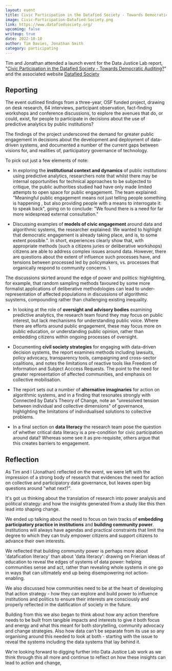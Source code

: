 ```yaml
---
layout: event
title: Civic Participation in the Datafied Society - Towards Democratic Auditing?
image: Civic-Participation-Datafied-Society.png
link: https://www.datafiedsociety.org/
upcoming: false
writeup: true
date: 2022-10-10
author: Tim Davies, Jonathan Smith
category: participating
---
```


Tim and Jonathan attended a launch event for the Data Justice Lab report, "[Civic Participation in the Datafied Society - Towards Democratic Auditing?](https://datajusticelab.org/wp-content/uploads/2022/08/CivicParticipation_DataJusticeLab_Report2022.pdf)" and the associated website [Datafied Society](https://www.datafiedsociety.org/)

<!--more-->

## Reporting 

The event outlined findings from a three-year, OSF funded project, drawing on desk research, 64 interviews, participant observation, fact-finding workshops and conference discussions, to explore the avenues that do, or could, exist, for people to participate in decisions about the use of predictive analytics by public institutions?

The findings of the project underscored the demand for greater public engagement in decisions about the development and deployment of data-driven systems, and documented a number of the current gaps between visions for, and realities of, participatory governance of technology. 

To pick out just a few elements of note:

* In exploring the **institutional context and dynamics** of public institutions using predictive analytics, researchers note that whilst there may be internal opportunities for technical approaches to be subjected to critique, the public authorities studied had have only made limited attempts to open space for public engagement. The team explained: "Meaningful public engagement means not just telling people something is happening , but also providing people with a means to interrogate it: to speak back", going on to conclude: "We found there is a need for far more widespread external consultation."

* Discussing examples of **models of civic engagement** around data and algorithmic systems, the researcher explained: We wanted to highlight that democratic engagement is already taking place, and is, to some extent possible.". In short, experiences clearly show that, with appropriate methods (such a citizens juries or deliberative workshops) citizens are able to address complex issues around data. However, there are questions about the extent of influence such processes have, and tensions between processed led by policymakers, vs. processes that organically respond to community concerns. \

The discussions skirted around the edge of power and politics: highlighting, for example, that random sampling methods favoured by some more formalist applications of deliberative methodologies can lead to under-representation of affected populations in discussions of algorithmic suystems, compounding rather than challenging existing inequality. 


* In looking at the role of **oversight and advisory bodies** examining predictive analytics, the research team found they may focus on public interest, but lack mechanisms for understanding public voice. Where there are efforts around public engagement, these may focus more on public education, or understanding public opinion, rather than embedding citizens within ongoing processes of oversight. 

* Documenting **civil society strategies** for engaging with data-driven decision systems, the report examines methods including lawsuits, policy advocacy, transparency tools, campaigning and cross-sector coalitions, and notes the limitations of reactive tools like Freedom of Information and Subject Acccess Requests. The point to the need for greater representation of affected communities, and emphasis on collective mobilisation. 

* The report sets out a number of **alternative imaginaries** for action on algorithmic systems, and in a finding that resonates strongly with  Connected by Data's Theory of Change, note an "unresolved tension between individual and collective dimensions" of governance, highlighting the limitations of individualised solutions to collective problems. 

* In a final section on **data literacy** the research team pose the question of whether critical data literacy is a pre-condition for civic participation around data? Whereas some see it as pre-requisite, others argue that this creates barriers to engagement.


## Reflection 

As Tim and I (Jonathan) reflected on the event, we were left with the impression of a strong body of research that evidences the need for action on collective and participatory data governance, but leaves open big questions around "what next?". 

It's got us thinking about the translation of research into power analysis and political strategy: and how the insights generated from a study like this then lead into shaping change. 

We ended up talking about the need to focus on twin tracks of **embedding participatory practice in institutions** and **building community power**. Institutions will always have agendas and practical constraints that limit the degree to which they can truly empower citizens and support citizens to advance their own interests. 

We reflected that building community power is perhaps more about 'datafication literacy' than about 'data literacy': drawing on Frierian ideas of education to reveal the edges of systems of data power: helping communities sense and act, rather than revealing whole systems in one go in ways that can ultimately end up being disempowering not action-enabling. 

We also discussed how communities need to be at the heart of developing that action strategy - how they can explore and build power to influence institutions and politics to ensure their interests are consciously and properly reflected in the datification of society in the future.

Building from this we also began to think about how any action therefore needs to be built from tangible impacts and interests to give it both focus and energy and what this meant for both storytelling, community advocacy and change strategies. Also how data can’t be separate from its use so any organising around this needed to look at both - starting with the issue to reveal the systems including the data systems that lay behind it.

We're looking forward to digging further into Data Justice Lab work as we think through this all more and continue to reflect on how these insights can lead to action and change,

 